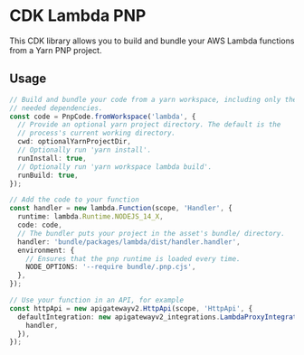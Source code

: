 # CDK Lambda PNP

This CDK library allows you to build and bundle your AWS Lambda functions from a Yarn PNP project.

## Usage
<!-- <macro exec="lit-snip ./test/integ.lit.ts"> -->
```ts
// Build and bundle your code from a yarn workspace, including only the
// needed dependencies.
const code = PnpCode.fromWorkspace('lambda', {
  // Provide an optional yarn project directory. The default is the
  // process's current working directory.
  cwd: optionalYarnProjectDir,
  // Optionally run 'yarn install'.
  runInstall: true,
  // Optionally run 'yarn workspace lambda build'.
  runBuild: true,
});

// Add the code to your function
const handler = new lambda.Function(scope, 'Handler', {
  runtime: lambda.Runtime.NODEJS_14_X,
  code: code,
  // The bundler puts your project in the asset's bundle/ directory.
  handler: 'bundle/packages/lambda/dist/handler.handler',
  environment: {
    // Ensures that the pnp runtime is loaded every time.
    NODE_OPTIONS: '--require bundle/.pnp.cjs',
  },
});

// Use your function in an API, for example
const httpApi = new apigatewayv2.HttpApi(scope, 'HttpApi', {
  defaultIntegration: new apigatewayv2_integrations.LambdaProxyIntegration({
    handler,
  }),
});
```
<!-- </macro> -->
